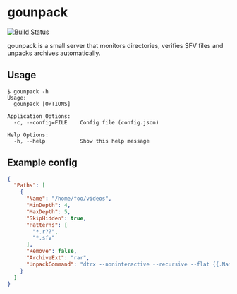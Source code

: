 # gounpack

[![Build Status](https://travis-ci.org/martinp/gounpack.png)](https://travis-ci.org/martinp/gounpack)

gounpack is a small server that monitors directories, verifies SFV files and
unpacks archives automatically.

## Usage

```
$ gounpack -h
Usage:
  gounpack [OPTIONS]

Application Options:
  -c, --config=FILE    Config file (config.json)

Help Options:
  -h, --help           Show this help message
```

## Example config

```json
{
  "Paths": [
    {
      "Name": "/home/foo/videos",
      "MinDepth": 4,
      "MaxDepth": 5,
      "SkipHidden": true,
      "Patterns": [
        "*.r??",
        "*.sfv"
      ],
      "Remove": false,
      "ArchiveExt": "rar",
      "UnpackCommand": "dtrx --noninteractive --recursive --flat {{.Name}}"
    }
  ]
}
```
